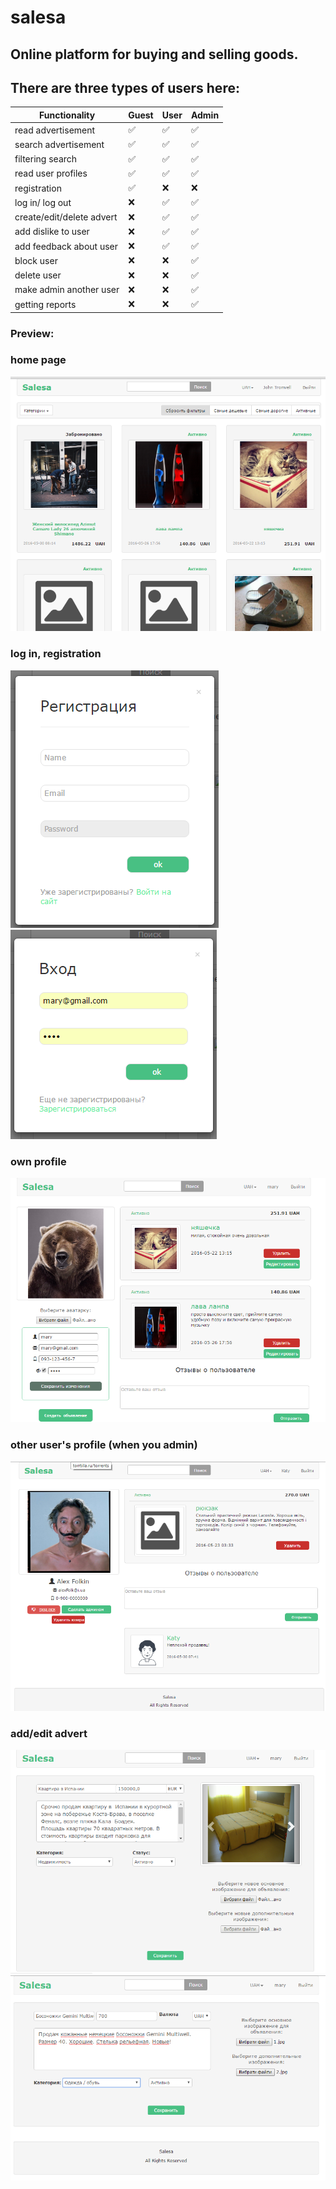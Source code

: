 # salesa
## Online platform for buying and selling goods.

## There are three types of users here:


Functionality | Guest | User | Admin
------------ | ------------- | ------------- | -------------
read advertisement | :white_check_mark:	 | :white_check_mark: | :white_check_mark:
search advertisement | :white_check_mark:	 | :white_check_mark: | :white_check_mark:
filtering search | :white_check_mark:	 | :white_check_mark: | :white_check_mark:
read user profiles | :white_check_mark:	 | :white_check_mark: | :white_check_mark:
registration | :white_check_mark: | :x: | :x:
log in/ log out | :x:	 | :white_check_mark: | :white_check_mark:
create/edit/delete advert | :x:	 | :white_check_mark: | :white_check_mark:
add dislike to user | :x:	 | :white_check_mark: | :white_check_mark:
add feedback about user | :x:	 | :white_check_mark: | :white_check_mark:
block user | :x:	 | :x: | :white_check_mark:
delete user | :x:	 | :x: | :white_check_mark:
make admin another user | :x:	 | :x: | :white_check_mark:
getting reports | :x:	 | :x: | :white_check_mark:

### Preview:
### home page
![home](/screenshots/Screenshot_8.png)
### log in, registration
![registration](/screenshots/Screenshot_4.png) ![login](/screenshots/Screenshot_3.png)
### own profile
![own profile](/screenshots/Screenshot_1.png)
### other user's profile (when you admin)
![other user's profile with feedback](/screenshots/Screenshot_7.png)
### add/edit advert
![add-edit-advert](/screenshots/Screenshot_12.png) ![add-edit-advert](/screenshots/Screenshot_2.png)
